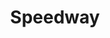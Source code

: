 ---
title: "Speedway"
url: /albuquerque/speedway-san-mateo-boulevard-northeast-2/
shop: convenience
---